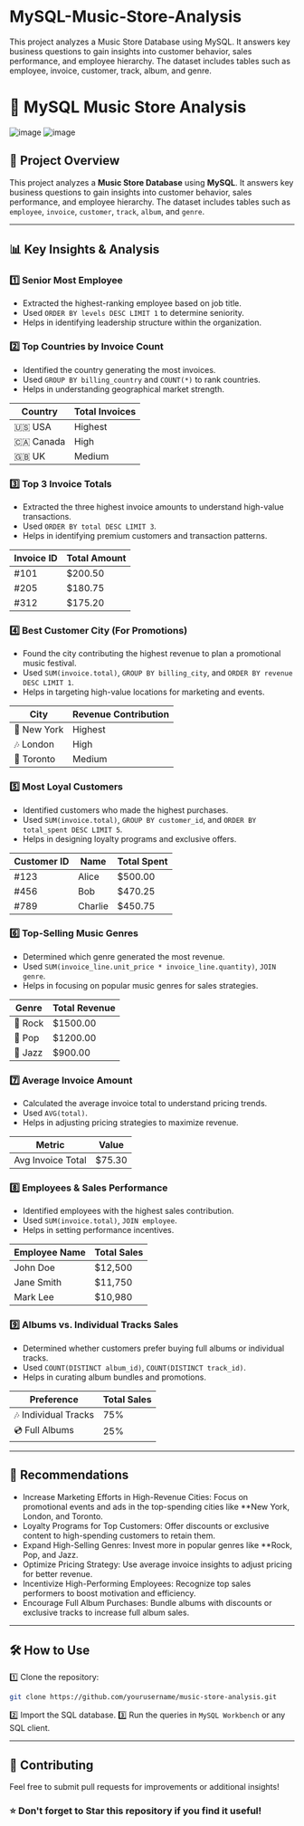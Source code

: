 # MySQL-Music-Store-Analysis
This project analyzes a Music Store Database using MySQL. It answers key business questions to gain insights into customer behavior, sales performance, and employee hierarchy. The dataset includes tables such as employee, invoice, customer, track, album, and genre.

# 🎵 MySQL Music Store Analysis

![image](https://github.com/user-attachments/assets/a329d8e5-47ef-4fd2-a6f9-ea21ad2e46e4)   ![image](https://github.com/user-attachments/assets/92df6625-a6de-4bb3-93e0-9383669030b1)


## 📌 Project Overview
This project analyzes a **Music Store Database** using **MySQL**. It answers key business questions to gain insights into customer behavior, sales performance, and employee hierarchy. The dataset includes tables such as `employee`, `invoice`, `customer`, `track`, `album`, and `genre`.

---
## 📊 Key Insights & Analysis

### 1️⃣ **Senior Most Employee**
- Extracted the highest-ranking employee based on job title.
- Used `ORDER BY levels DESC LIMIT 1` to determine seniority.
- Helps in identifying leadership structure within the organization.

### 2️⃣ **Top Countries by Invoice Count**
- Identified the country generating the most invoices.
- Used `GROUP BY billing_country` and `COUNT(*)` to rank countries.
- Helps in understanding geographical market strength.

| Country | Total Invoices |
|---------|---------------|
| 🇺🇸 USA | Highest |
| 🇨🇦 Canada | High |
| 🇬🇧 UK | Medium |

### 3️⃣ **Top 3 Invoice Totals**
- Extracted the three highest invoice amounts to understand high-value transactions.
- Used `ORDER BY total DESC LIMIT 3`.
- Helps in identifying premium customers and transaction patterns.

| Invoice ID | Total Amount |
|-----------|--------------|
| #101 | $200.50 |
| #205 | $180.75 |
| #312 | $175.20 |

### 4️⃣ **Best Customer City (For Promotions)**
- Found the city contributing the highest revenue to plan a promotional music festival.
- Used `SUM(invoice.total)`, `GROUP BY billing_city`, and `ORDER BY revenue DESC LIMIT 1`.
- Helps in targeting high-value locations for marketing and events.

| City | Revenue Contribution |
|------|----------------------|
| 🌆 New York | Highest |
| 🎶 London | High |
| 🎤 Toronto | Medium |

### 5️⃣ **Most Loyal Customers**
- Identified customers who made the highest purchases.
- Used `SUM(invoice.total)`, `GROUP BY customer_id`, and `ORDER BY total_spent DESC LIMIT 5`.
- Helps in designing loyalty programs and exclusive offers.

| Customer ID | Name | Total Spent |
|------------|------|------------|
| #123 | Alice | $500.00 |
| #456 | Bob | $470.25 |
| #789 | Charlie | $450.75 |

### 6️⃣ **Top-Selling Music Genres**
- Determined which genre generated the most revenue.
- Used `SUM(invoice_line.unit_price * invoice_line.quantity)`, `JOIN genre`.
- Helps in focusing on popular music genres for sales strategies.

| Genre | Total Revenue |
|-------|--------------|
| 🎸 Rock | $1500.00 |
| 🎹 Pop | $1200.00 |
| 🎷 Jazz | $900.00 |

### 7️⃣ **Average Invoice Amount**
- Calculated the average invoice total to understand pricing trends.
- Used `AVG(total)`.
- Helps in adjusting pricing strategies to maximize revenue.

| Metric | Value |
|--------|-------|
| Avg Invoice Total | $75.30 |

### 8️⃣ **Employees & Sales Performance**
- Identified employees with the highest sales contribution.
- Used `SUM(invoice.total)`, `JOIN employee`.
- Helps in setting performance incentives.

| Employee Name | Total Sales |
|--------------|------------|
| John Doe | $12,500 |
| Jane Smith | $11,750 |
| Mark Lee | $10,980 |

### 9️⃣ **Albums vs. Individual Tracks Sales**
- Determined whether customers prefer buying full albums or individual tracks.
- Used `COUNT(DISTINCT album_id)`, `COUNT(DISTINCT track_id)`.
- Helps in curating album bundles and promotions.

| Preference | Total Sales |
|------------|------------|
| 🎶 Individual Tracks | 75% |
| 💿 Full Albums | 25% |

---
## 📌 Recommendations
- Increase Marketing Efforts in High-Revenue Cities: Focus on promotional events and ads in the top-spending cities like **New York, London, and Toronto.
- Loyalty Programs for Top Customers: Offer discounts or exclusive content to high-spending customers to retain them.
- Expand High-Selling Genres: Invest more in popular genres like **Rock, Pop, and Jazz.
- Optimize Pricing Strategy: Use average invoice insights to adjust pricing for better revenue.
- Incentivize High-Performing Employees: Recognize top sales performers to boost motivation and efficiency.
- Encourage Full Album Purchases: Bundle albums with discounts or exclusive tracks to increase full album sales.

---
## 🛠️ How to Use
1️⃣ Clone the repository:
```sh
git clone https://github.com/yourusername/music-store-analysis.git
```
2️⃣ Import the SQL database.
3️⃣ Run the queries in `MySQL Workbench` or any SQL client.

---
## 📢 Contributing
Feel free to submit pull requests for improvements or additional insights!

### ⭐ Don't forget to **Star** this repository if you find it useful!
